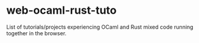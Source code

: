 # web-ocaml-rust-tuto

List of tutorials/projects experiencing OCaml and Rust mixed code running together in the browser. 